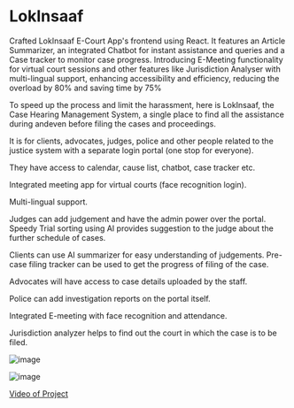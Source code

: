 # LokInsaaf

Crafted LokInsaaf E-Court App's frontend using React. It features an Article Summarizer, an integrated Chatbot for instant assistance and queries and a Case tracker to monitor case progress. Introducing E-Meeting functionality for virtual court sessions and other features like Jurisdiction Analyser with multi-lingual support, enhancing accessibility and efficiency, reducing the overload by 80\% and saving time by 75%

To speed up the process and limit the harassment, here is LokInsaaf, the Case Hearing Management System, a single place to find all the assistance during andeven before filing the cases and proceedings.

It is for clients, advocates, judges, police and other people related to the justice system with a separate login portal (one stop for everyone).

They have access to calendar, cause list, chatbot, case tracker etc.

Integrated meeting app for virtual courts (face recognition login).

Multi-lingual support.

Judges can add judgement and have the admin power over the portal. Speedy Trial sorting using AI provides suggestion to the judge about the further schedule of cases.

Clients can use AI summarizer for easy understanding of judgements. Pre-case filing tracker can be used to get the progress of filing of the case.

Advocates will have access to case details uploaded by the staff.

Police can add investigation reports on the portal itself.

Integrated E-meeting with face recognition and attendance.

Jurisdiction analyzer helps to find out the court in which the case is to be filed.

![image](https://github.com/Yakshit-Khurana/LokInsaaf/assets/76546067/13e7ae80-17f7-4b86-89d4-a0ab8768c3d2)

![image](https://github.com/Yakshit-Khurana/LokInsaaf/assets/76546067/9553a275-6007-45de-bcac-b9fbcf3f2ada)


[Video of Project](https://youtu.be/Dl0ZosfVApE?si=WbV8qvITciF3dFEE)
